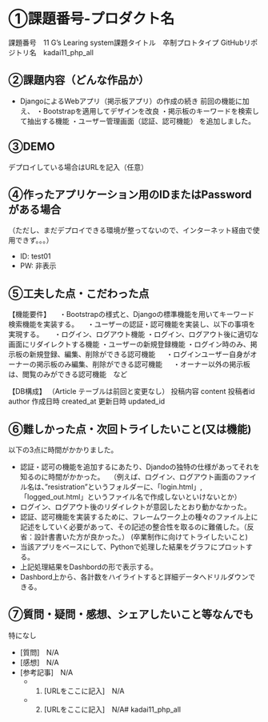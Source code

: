 # ①課題番号-プロダクト名

課題番号　11
G’s Learing system課題タイトル　卒制プロトタイプ
GitHubリポジトリ名　kadai11_php_all

## ②課題内容（どんな作品か）

- DjangoによるWebアプリ（掲示板アプリ）の作成の続き
  前回の機能に加え、
  ・Bootstrapを適用してデザインを改良
  ・掲示板のキーワードを検索して抽出する機能
  ・ユーザー管理画面（認証、認可機能）
  を追加しました。

## ③DEMO

デプロイしている場合はURLを記入（任意）

## ④作ったアプリケーション用のIDまたはPasswordがある場合
（ただし、まだデプロイできる環境が整ってないので、インターネット経由で使用できず。。。）
- ID: test01
- PW: 非表示

## ⑤工夫した点・こだわった点

【機能要件】
　・Bootstrapの様式と、Djangoの標準機能を用いてキーワード検索機能を実装する。
　・ユーザーの認証・認可機能を実装し、以下の事項を実現する。
　  ・ログイン、ログアウト機能
    ・ログイン、ログアウト後に適切な画面にリダイレクトする機能
    ・ユーザーの新規登録機能
    ・ログイン時のみ、掲示板の新規登録、編集、削除ができる認可機能
　  ・ログインユーザー自身がオーナーの掲示板のみ編集、削除ができる認可機能
　  ・オーナー以外の掲示板は、閲覧のみができる認可機能　など

【DB構成】
（Article テーブルは前回と変更なし）
投稿内容	content
投稿者id	author
作成日時	created_at
更新日時	updated_id


## ⑥難しかった点・次回トライしたいこと(又は機能)
以下の3点に時間がかかりました。
- 認証・認可の機能を追加するにあたり、Djandoの独特の仕様があってそれを知るのに時間がかかった。
　（例えば、ログイン、ログアウト画面のファイル名は、”resistration”というフォルダーに、「login.html」,「logged_out.html」というファイル名で作成しないといけないとか）
- ログイン、ログアウト後のリダイレクトが意図したとおり動かなかった。
- 認証、認可機能を実装するために、フレームワーク上の種々のファイル上に記述をしていく必要があって、その記述の整合性を取るのに難儀した。（反省：設計書書いた方が良かった。）
 (卒業制作に向けてトライしたいこと)
 - 当該アプリをベースにして、Pythonで処理した結果をグラフにプロットする。
 - 上記処理結果をDashbordの形で表示する。
 - Dashbord上から、各計数をハイライトすると詳細データへドリルダウンできる。


## ⑦質問・疑問・感想、シェアしたいこと等なんでも
特になし
- [質問]　N/A
- [感想]　N/A
- [参考記事]　N/A
  - 1. [URLをここに記入]　N/A
  - 2. [URLをここに記入]　N/A# kadai11_php_all
